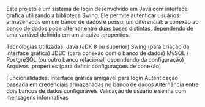 Este projeto é um sistema de login desenvolvido em Java com interface gráfica utilizando a biblioteca Swing. 
Ele permite autenticar usuários armazenados em um banco de dados e possui um diferencial: 
a conexão ao banco de dados pode alternar entre duas bases distintas, dependendo de uma variável definida em um arquivo .properties.

Tecnologias Utilizadas:
Java (JDK 8 ou superior)
Swing (para criação da interface gráfica)
JDBC (para conexão com o banco de dados)
MySQL / PostgreSQL (ou outro banco relacional, dependendo da configuração)
Arquivos .properties (para definir configurações de conexão)

Funcionalidades:
Interface gráfica amigável para login
Autenticação baseada em credenciais armazenadas no banco de dados
Alternância entre dois bancos de dados configuráveis
Validação de usuário e senha com mensagens informativas

